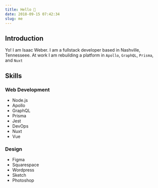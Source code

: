 ```yaml
---
title: Hello 👋
date: 2018-09-15 07:42:34
slug: me
---
```


## Introduction

Yo! I am Isaac Weber. I am a fullstack developer based in Nashville, Tennesseee. At work I am rebuilding a platform in `Apollo`, `GraphQL`, `Prisma`, and `Nuxt`

## Skills

### Web Development
* Node.js
* Apollo
* GraphQL
* Prisma
* Jest
* DevOps
* Nuxt
* Vue

### Design
* Figma
* Squarespace
* Wordpress
* Sketch
* Photoshop
